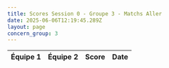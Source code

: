 ```yaml
---
title: Scores Session 0 - Groupe 3 - Matchs Aller
date: 2025-06-06T12:19:45.289Z
layout: page
concern_group: 3
---
```




| Équipe 1 | Équipe 2 | Score | Date |
|----------|----------|-------|------|

